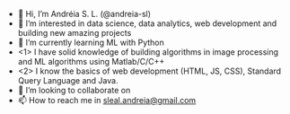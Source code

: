 - 👋  Hi, I’m Andréia S. L. (@andreia-sl)
- 👀  I’m interested in data science, data analytics, web development and building new amazing projects
- 🌱  I’m currently learning ML with Python
- <1> I have solid knowledge of building algorithms in image processing and ML algorithms using Matlab/C/C++
- <2> I know the basics of web development (HTML, JS, CSS), Standard Query Language and Java. 
- 💞️  I’m looking to collaborate on 
- 📫  How to reach me in sleal.andreia@gmail.com

<!---
andreia-sl/andreia-sl is a ✨ special ✨ repository because its `README.md` (this file) appears on your GitHub profile.
You can click the Preview link to take a look at your changes.
--->
